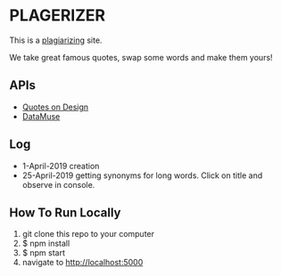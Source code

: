 # PLAGERIZER

This is a [plagiarizing](https://www.dictionary.com/browse/plagiarize) site.

We take great famous quotes, swap some words and make them yours!


## APIs

* [Quotes on Design](http://quotesondesign.com/wp-json/posts)
* [DataMuse](https://www.datamuse.com/api/)


## Log
* 1-April-2019 creation
* 25-April-2019 getting synonyms for long words.  Click on title and observe in console.

## How To Run Locally

1. git clone this repo to your computer
2. $ npm install
3. $ npm start
4. navigate to [http://localhost:5000](http://localhost:5000)


<!-- take a quote + author, break it up and make the long words dropdowns with synonyms.  picking the dropdowns then sumbit saves to a "link" /6 random letter combo id that saves to db as id, full quote and author and new quote and author and email.  make searchable by id value and email address -->


<!-- theQuote = {
	
} -->